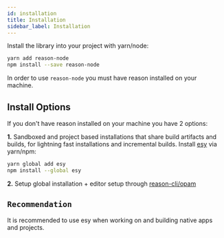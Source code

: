 ```yaml
---
id: installation
title: Installation
sidebar_label: Installation
---
```


Install the library into your project with yarn/node:

```bash
yarn add reason-node
npm install --save reason-node
```

In order to use `reason-node` you must have reason installed on your machine.

## Install Options

If you don't have reason installed on your machine you have 2 options:

**1.** Sandboxed and project based installations that share build artifacts and builds, for lightning fast installations and incremental builds. Install [esy](https://github.com/esy/esy#install) via yarn/npm:

```bash
yarn global add esy
npm install --global esy
```

**2.** Setup global installation + editor setup through [reason-cli/opam](https://reasonml.github.io/guide/editor-tools/global-installation/)

## `Recommendation`

It is recommended to use esy when working on and building native apps and projects.

